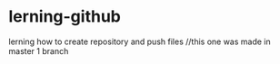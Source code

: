 # lerning-github
lerning how to create repository and push files
//this one was made in master 1 branch
